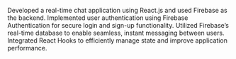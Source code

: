
Developed a real-time chat application using React.js and used Firebase as the backend.
Implemented user authentication using Firebase Authentication for secure login and sign-up functionality. 
Utilized Firebase’s real-time database to enable seamless, instant messaging between users.
Integrated React Hooks to efficiently manage state and improve application performance.
